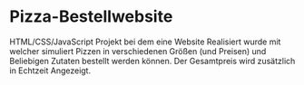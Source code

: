 # Pizza-Bestellwebsite

HTML/CSS/JavaScript Projekt bei dem eine Website Realisiert wurde mit welcher simuliert Pizzen in verschiedenen Größen (und Preisen) und Beliebigen Zutaten bestellt werden können. Der Gesamtpreis wird zusätzlich in Echtzeit Angezeigt.
